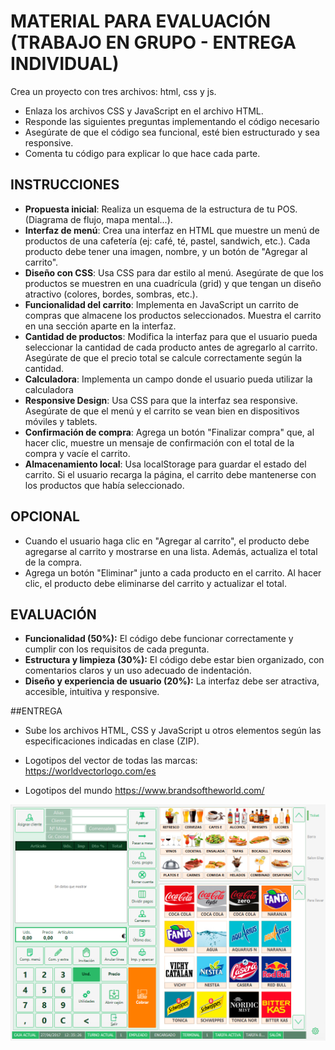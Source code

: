 # MATERIAL PARA EVALUACIÓN (TRABAJO EN GRUPO - ENTREGA INDIVIDUAL)

Crea un proyecto con tres archivos: html, css y js.

* Enlaza los archivos CSS y JavaScript en el archivo HTML.
* Responde las siguientes preguntas implementando el código necesario
* Asegúrate de que el código sea funcional, esté bien estructurado y sea responsive.
* Comenta tu código para explicar lo que hace cada parte.

## INSTRUCCIONES 

* **Propuesta inicial**: Realiza un esquema de la estructura de tu POS. (Diagrama de flujo, mapa mental...).
* **Interfaz de menú**: Crea una interfaz en HTML que muestre un menú de productos de una cafetería (ej: café, té, pastel, sandwich, etc.). Cada producto debe tener una imagen, nombre, y un botón de "Agregar al carrito".
* **Diseño con CSS**:  Usa CSS para dar estilo al menú. Asegúrate de que los productos se muestren en una cuadrícula (grid) y que tengan un diseño atractivo (colores, bordes, sombras, etc.).
* **Funcionalidad del carrito**:  Implementa en JavaScript un carrito de compras que almacene los productos seleccionados. Muestra el carrito en una sección aparte en la interfaz.
* **Cantidad de productos**:  Modifica la interfaz para que el usuario pueda seleccionar la cantidad de cada producto antes de agregarlo al carrito. Asegúrate de que el precio total se calcule correctamente según la cantidad.
* **Calculadora**: Implementa un campo donde el usuario pueda utilizar la calculadora
* **Responsive Design**: Usa CSS para que la interfaz sea responsive. Asegúrate de que el menú y el carrito se vean bien en dispositivos móviles y tablets.
* **Confirmación de compra**:  Agrega un botón "Finalizar compra" que, al hacer clic, muestre un mensaje de confirmación con el total de la compra y vacíe el carrito.
* **Almacenamiento local**:  Usa localStorage para guardar el estado del carrito. Si el usuario recarga la página, el carrito debe mantenerse con los productos que había seleccionado.

## OPCIONAL
* Cuando el usuario haga clic en "Agregar al carrito", el producto debe agregarse al carrito y mostrarse en una lista. Además, actualiza el total de la compra.
* Agrega un botón "Eliminar" junto a cada producto en el carrito. Al hacer clic, el producto debe eliminarse del carrito y actualizar el total.

## EVALUACIÓN

* **Funcionalidad (50%):**  El código debe funcionar correctamente y cumplir con los requisitos de cada pregunta.
* **Estructura y limpieza (30%):**  El código debe estar bien organizado, con comentarios claros y un uso adecuado de indentación.
* **Diseño y experiencia de usuario (20%):**  La interfaz debe ser atractiva, accesible, intuitiva y responsive.

##ENTREGA

* Sube los archivos HTML, CSS y JavaScript u otros elementos según las especificaciones indicadas en clase (ZIP).



* Logotipos del vector de todas las marcas: https://worldvectorlogo.com/es
* Logotipos del mundo https://www.brandsoftheworld.com/

![Imagen del proyecto](./assets/image/image.png)